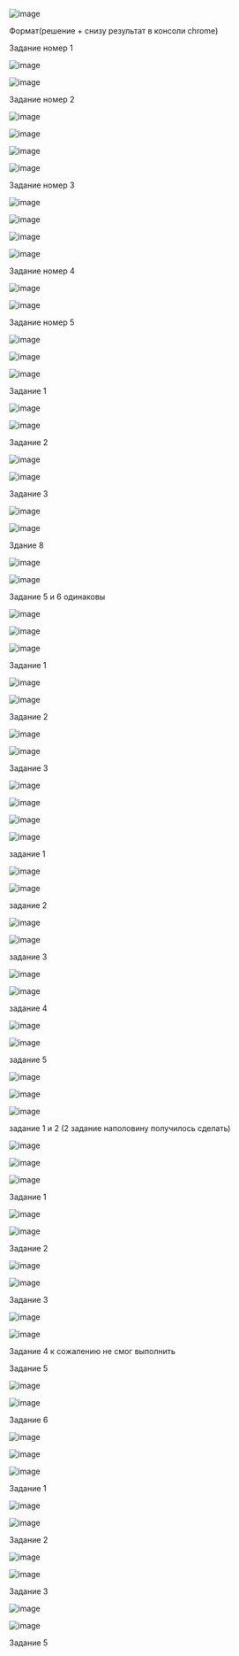 


![image](https://user-images.githubusercontent.com/112850035/188698525-73f3fda0-5cc7-4df2-af0b-f38398621433.png)

Формат(решение + снизу результат в консоли chrome)

Задание номер 1

![image](https://user-images.githubusercontent.com/112850035/188697589-94cb7112-98e3-43b6-8398-6f1e9bd57d23.png) 

![image](https://user-images.githubusercontent.com/112850035/188697624-68498904-bc3b-4fba-b276-2c5633cde90b.png)

Задание номер 2

![image](https://user-images.githubusercontent.com/112850035/188697789-b959eec2-066e-4dd9-b44f-dc03861cb261.png)

![image](https://user-images.githubusercontent.com/112850035/188697813-45b77d1c-e82a-4bae-ac6d-190c38d0ef69.png)

![image](https://user-images.githubusercontent.com/112850035/188698098-e4bbc0a6-dbc6-4f15-a942-497e2e0e8def.png)

![image](https://user-images.githubusercontent.com/112850035/188698111-1847677c-cc2d-4cef-b5b9-e4bea7977f57.png)

Задание номер 3 

![image](https://user-images.githubusercontent.com/112850035/188698227-a3c9567a-dab4-44bf-a2ea-61d43441d93a.png)

![image](https://user-images.githubusercontent.com/112850035/188698262-0e4a63d6-6bbc-4842-802b-a190c763e2fc.png)

![image](https://user-images.githubusercontent.com/112850035/188698312-5a0ab445-dfd4-4890-98b5-66c4697b6650.png)

![image](https://user-images.githubusercontent.com/112850035/188698336-39143834-d34a-430a-bf95-cb45912a9fb9.png)

Задание номер 4

![image](https://user-images.githubusercontent.com/112850035/188698382-6245b065-bf3a-4b21-ad20-985d73c66f1f.png)

![image](https://user-images.githubusercontent.com/112850035/188698402-de672371-a982-4f64-bcc4-814fbe4e87cd.png)

Задание номер 5

![image](https://user-images.githubusercontent.com/112850035/188698448-335a20c5-1bdf-4239-8fcd-d73522e77baa.png)

![image](https://user-images.githubusercontent.com/112850035/188698465-8e4f90f8-fe7c-4fd4-9910-2c78fdafe599.png)


![image](https://user-images.githubusercontent.com/112850035/189279279-079de573-dbe8-4662-bb20-fb9383af16e7.png)

Задание 1

![image](https://user-images.githubusercontent.com/112850035/189278920-55cede02-8171-4d5e-bc7b-e3af6a73e3f4.png)

![image](https://user-images.githubusercontent.com/112850035/189278956-6b471755-a57c-44e6-a6db-ea26cb541ffb.png)

Задание 2

![image](https://user-images.githubusercontent.com/112850035/189278975-1d326138-d1ec-43cd-ac16-12df6652da9d.png)

![image](https://user-images.githubusercontent.com/112850035/189278992-31619a3a-ccfc-48f3-9236-2bb5e136aa09.png)

Задание 3

![image](https://user-images.githubusercontent.com/112850035/189279009-f664d5d3-7d20-4a4d-8853-a47281f4f752.png)

![image](https://user-images.githubusercontent.com/112850035/189279020-da8161c2-4e74-464c-ab40-bbca11ca6d84.png)

Здание 8

![image](https://user-images.githubusercontent.com/112850035/189279643-b99f53a1-d533-439a-a83c-6feb2dfa11ee.png)

![image](https://user-images.githubusercontent.com/112850035/189279654-a814ba89-9b77-4e19-b4cd-dac02b80dc1b.png)

Задание 5 и 6 одинаковы 

![image](https://user-images.githubusercontent.com/112850035/189279764-532d11db-3131-4477-b75f-0458d04376fd.png)

![image](https://user-images.githubusercontent.com/112850035/189279799-a7c81b28-e2e7-4623-92d6-f81f3fb42120.png)



![image](https://user-images.githubusercontent.com/112850035/189540889-cdc46589-3dbd-4539-aafc-aeb7f25b1778.png)

Задание 1

![image](https://user-images.githubusercontent.com/112850035/189540910-c0820d1b-c0ec-4c97-af0d-73364da58f67.png)

![image](https://user-images.githubusercontent.com/112850035/189540920-238df385-1866-4367-8aea-4ae88e736320.png)


Задание 2 

![image](https://user-images.githubusercontent.com/112850035/189540930-604d85f8-6548-4b92-8b62-ad14de620946.png)

![image](https://user-images.githubusercontent.com/112850035/189540940-d7232ad2-a550-484f-a7b2-5503d40876d0.png)


Задание 3 

![image](https://user-images.githubusercontent.com/112850035/189540960-ef52bbb5-8925-4b2d-99f3-da915936588c.png)

![image](https://user-images.githubusercontent.com/112850035/189540965-8fd264cb-973c-4b49-bbf0-b71a8f0e41bb.png)




![image](https://user-images.githubusercontent.com/112850035/191070060-4acdfe86-bbc0-4bf3-ba14-d099fd86c222.png)

![image](https://user-images.githubusercontent.com/112850035/191070092-ee678201-7a69-4d85-9424-08aac157a4ae.png)

задание 1

![image](https://user-images.githubusercontent.com/112850035/191070136-598b538a-cd52-4910-b002-653e206f9e31.png)

![image](https://user-images.githubusercontent.com/112850035/191070176-391ea8b3-fc9f-4a46-882c-01006ae68727.png)

задание 2

![image](https://user-images.githubusercontent.com/112850035/191070894-af9e0b75-0d29-4834-9997-e06bb4831bf8.png)

![image](https://user-images.githubusercontent.com/112850035/191070927-7e60bafc-875c-427f-826f-8ec9764f7caa.png)


задание 3

![image](https://user-images.githubusercontent.com/112850035/191071012-f4b41821-542c-4ec6-bf90-2fcb589c62c6.png)

![image](https://user-images.githubusercontent.com/112850035/191071037-7fcc21aa-8129-4633-a8b2-f4c77dcb4997.png)


задание 4

![image](https://user-images.githubusercontent.com/112850035/191071109-bf28c4d3-b898-410a-aa5e-a2caeb70df4b.png)

![image](https://user-images.githubusercontent.com/112850035/191071137-f7a0822d-7b82-4039-9c81-4fda24cf5759.png)

задание 5

![image](https://user-images.githubusercontent.com/112850035/191071190-c2e9a9ea-a65a-4ec6-ba08-dfcf48793054.png)

![image](https://user-images.githubusercontent.com/112850035/191071231-8055e6c7-24e2-4134-ac4f-9d4879a4c963.png)




![image](https://user-images.githubusercontent.com/112850035/191071451-cff235af-e2ae-4ec4-9de8-24cbda4127cd.png)


задание 1 и 2 (2 задание наполовину получилось сделать)

![image](https://user-images.githubusercontent.com/112850035/191071795-2f64dbb7-7f90-4074-865e-d5ca8573f0fd.png)

![image](https://user-images.githubusercontent.com/112850035/191071833-85813b80-980f-4f72-881a-4de8208b642b.png)




![image](https://user-images.githubusercontent.com/112850035/191072936-9eec9ea2-0e87-4200-98b0-061006dbba1c.png)


Задание 1

![image](https://user-images.githubusercontent.com/112850035/191073008-a6d6c8e8-3421-4f4c-b16e-aada757e69d9.png)

![image](https://user-images.githubusercontent.com/112850035/191073068-ad401590-19b3-4594-a2d5-54f9b2036485.png)

Задание 2

![image](https://user-images.githubusercontent.com/112850035/191073116-f15cb1a4-375f-4b63-82d1-44cd89ffcbfa.png)

![image](https://user-images.githubusercontent.com/112850035/191073181-5d41b6d9-dcf4-42b2-bc78-c86d10105ca1.png)

Задание 3

![image](https://user-images.githubusercontent.com/112850035/191073296-44fe0422-84f3-4809-a3fe-6f28aa213064.png)

![image](https://user-images.githubusercontent.com/112850035/191073347-60161335-6e2e-4fe4-ab15-6b869aa4e1b7.png)


Задание 4 к сожалению не смог выполнить

Задание 5

![image](https://user-images.githubusercontent.com/112850035/191073483-b513cb87-1075-4fca-b662-747521c4cb44.png)

![image](https://user-images.githubusercontent.com/112850035/191073545-0105038c-5071-469c-acf6-65fe020d32a0.png)

Задание 6

![image](https://user-images.githubusercontent.com/112850035/191073620-6d9c748a-d29e-4b5d-a278-8e0b1464fff6.png)

![image](https://user-images.githubusercontent.com/112850035/191073663-e3dae978-4799-4f4f-928c-92dc6d5917bc.png)


![image](https://user-images.githubusercontent.com/112850035/191304595-f84fefc9-eb72-4d54-ba1e-d1658e3287e8.png)

Задание 1

![image](https://user-images.githubusercontent.com/112850035/191325727-f85d055e-4816-485c-86bf-7e7f1cefb6eb.png)

![image](https://user-images.githubusercontent.com/112850035/191325790-32e2c4ca-847e-4a11-8c19-f01863802b68.png)

Задание 2 

![image](https://user-images.githubusercontent.com/112850035/191326196-57103a4b-0828-4bb8-8446-cdba99a5789c.png)

![image](https://user-images.githubusercontent.com/112850035/191326270-d91f7fb6-86ad-4742-8091-d06ac75549fa.png)


Задание 3

![image](https://user-images.githubusercontent.com/112850035/191327366-3324d310-7dd8-4396-8505-22663b620640.png)

![image](https://user-images.githubusercontent.com/112850035/191327407-16e9c1ef-9e3c-4719-b166-b8e77aafea9e.png)

Задание 5








